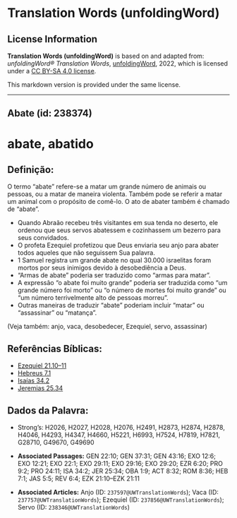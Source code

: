 # Translation Words (unfoldingWord)

## License Information

**Translation Words (unfoldingWord)** is based on and adapted from: _unfoldingWord® Translation Words_, [unfoldingWord](https://unfoldingword.org/utw), 2022, which is licensed under a [CC BY-SA 4.0 license](https://creativecommons.org/licenses/by-sa/4.0/legalcode.en).

This markdown version is provided under the same license.



--------------------------------

## Abate (id: 238374)

abate, abatido
==============

Definição:
----------

O termo “abate” refere\-se a matar um grande número de animais ou pessoas, ou a matar de maneira violenta. Também pode se referir a matar um animal com o propósito de comê\-lo. O ato de abater também é chamado de “abate”.

* Quando Abraão recebeu três visitantes em sua tenda no deserto, ele ordenou que seus servos abatessem e cozinhassem um bezerro para seus convidados.
* O profeta Ezequiel profetizou que Deus enviaria seu anjo para abater todos aqueles que não seguissem Sua palavra.
* 1 Samuel registra um grande abate no qual 30\.000 israelitas foram mortos por seus inimigos devido à desobediência a Deus.
* “Armas de abate” poderia ser traduzido como “armas para matar”.
* A expressão “o abate foi muito grande” poderia ser traduzida como “um grande número foi morto” ou “o número de mortes foi muito grande” ou “um número terrivelmente alto de pessoas morreu”.
* Outras maneiras de traduzir “abate” poderiam incluir “matar” ou “assassinar” ou “matança”.

(Veja também: anjo, vaca, desobedecer, Ezequiel, servo, assassinar)

Referências Bíblicas:
---------------------

* [Ezequiel 21\.10–11](https://ref.ly/Ezek21:10-Ezek21:11)
* [Hebreus 7\.1](https://ref.ly/Heb7:1)
* [Isaías 34\.2](https://ref.ly/Isa34:2)
* [Jeremias 25\.34](https://ref.ly/Jer25:34)

Dados da Palavra:
-----------------

* Strong’s: H2026, H2027, H2028, H2076, H2491, H2873, H2874, H2878, H4046, H4293, H4347, H4660, H5221, H6993, H7524, H7819, H7821, G28710, G49670, G49690

* **Associated Passages:** GEN 22:10; GEN 37:31; GEN 43:16; EXO 12:6; EXO 12:21; EXO 22:1; EXO 29:11; EXO 29:16; EXO 29:20; EZR 6:20; PRO 9:2; PRO 24:11; ISA 34:2; JER 25:34; OBA 1:9; ACT 8:32; ROM 8:36; HEB 7:1; JAS 5:5; REV 6:4; EZK 21:10–EZK 21:11
* **Associated Articles:** Anjo (ID: `237597@UWTranslationWords`); Vaca (ID: `237757@UWTranslationWords`); Ezequiel (ID: `237856@UWTranslationWords`); Servo (ID: `238346@UWTranslationWords`)

